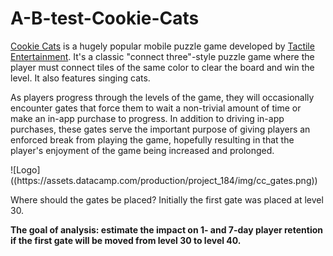 # A-B-test-Cookie-Cats
<p><a href="https://www.facebook.com/cookiecatsgame">Cookie Cats</a> is a hugely popular mobile puzzle game developed by <a href="http://tactile.dk">Tactile Entertainment</a>. It's a classic "connect three"-style puzzle game where the player must connect tiles of the same color to clear the board and win the level. It also features singing cats. </p>
<p>As players progress through the levels of the game, they will occasionally encounter gates that force them to wait a non-trivial amount of time or make an in-app purchase to progress. In addition to driving in-app purchases, these gates serve the important purpose of giving players an enforced break from playing the game, hopefully resulting in that the player's enjoyment of the game being increased and prolonged.</p>
<p>
![Logo]((https://assets.datacamp.com/production/project_184/img/cc_gates.png))

Where should the gates be placed? 
Initially the first gate was placed at level 30. 
</p><strong>The goal of analysis: estimate the impact on 1- and 7-day player retention if the first gate will be moved from level 30 to level 40.<strong></p>
